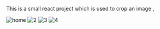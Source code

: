 This is a small react project which is used to crop an image , 

![home](https://github.com/Amal-JS/React-Image-Crop/assets/127927630/6f87dc7e-e833-4a2c-9573-ae4c03c32acb)
![2](https://github.com/Amal-JS/React-Image-Crop/assets/127927630/ebce63c7-7452-4b64-aa22-2f2c42b361e1)
![3](https://github.com/Amal-JS/React-Image-Crop/assets/127927630/e8699486-7ee2-4eda-a6b1-bbb0873f9649)
![4](https://github.com/Amal-JS/React-Image-Crop/assets/127927630/fe467faa-7b8e-4233-9a83-74cd883d09aa)
